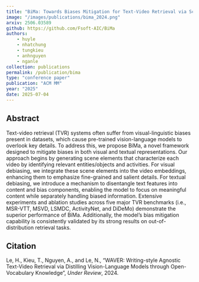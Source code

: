 ```yaml
---
title: "BiMa: Towards Biases Mitigation for Text-Video Retrieval via Scene Element Guidance"
image: "/images/publications/bima_2024.png"
arxiv: 2506.03589
github: https://github.com/Fsoft-AIC/BiMa
authors:
    - huyle
    - nhatchung
    - tungkieu
    - anhnguyen
    - nganle
collection: publications
permalink: /publication/bima
type: "conference paper"
publication: "ACM MM"
year: "2025"
date: 2025-07-04
---
```

<!-- <button class="btn btn-round btn-sm btn-ghost-blue" onclick="location.href='https://arxiv.org/abs/2312.09507'">arXiv</button> -->

## Abstract
Text-video retrieval (TVR) systems often suffer from visual-linguistic biases present in datasets, which cause pre-trained vision-language models to overlook key details. To address this, we propose BiMa, a novel framework designed to mitigate biases in both visual and textual representations. Our approach begins by generating scene elements that characterize each video by identifying relevant entities/objects and activities. For visual debiasing, we integrate these scene elements into the video embeddings, enhancing them to emphasize fine-grained and salient details. For textual debiasing, we introduce a mechanism to disentangle text features into content and bias components, enabling the model to focus on meaningful content while separately handling biased information. Extensive experiments and ablation studies across five major TVR benchmarks (i.e., MSR-VTT, MSVD, LSMDC, ActivityNet, and DiDeMo) demonstrate the superior performance of BiMa. Additionally, the model’s bias mitigation capability is consistently validated by its strong results on out-of-distribution retrieval tasks. 
<!-- <!--  -->
## Citation
Le, H., Kieu, T., Nguyen, A., and Le, N., “WAVER: Writing-style Agnostic Text-Video Retrieval via Distilling Vision-Language Models through Open-Vocabulary Knowledge”, <i>Under Review</i>, 2024.
